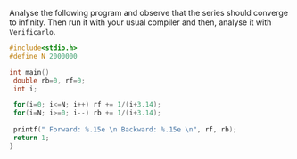 Analyse the following program and observe that the series should converge to infinity.
Then run it with your usual compiler and then, analyse it with `Verificarlo`.

```C
#include<stdio.h>
#define N 2000000

int main()
 double rb=0, rf=0;
 int i;

 for(i=0; i<=N; i++) rf += 1/(i+3.14);
 for(i=N; i>=0; i--) rb += 1/(i+3.14);
 
 printf(" Forward: %.15e \n Backward: %.15e \n", rf, rb); 
 return 1;
} 
```